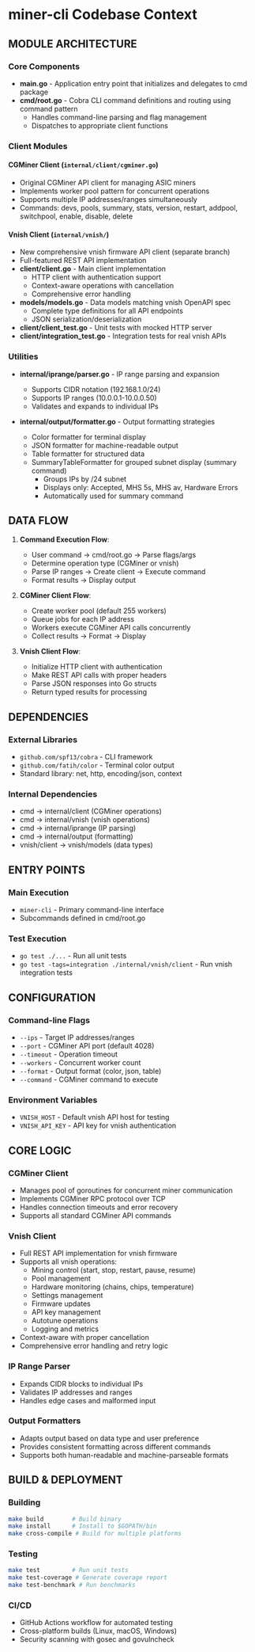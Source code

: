 # miner-cli Codebase Context

## MODULE ARCHITECTURE

### Core Components

- **main.go** - Application entry point that initializes and delegates to cmd package
- **cmd/root.go** - Cobra CLI command definitions and routing using command pattern
  - Handles command-line parsing and flag management
  - Dispatches to appropriate client functions

### Client Modules

#### CGMiner Client (`internal/client/cgminer.go`)
- Original CGMiner API client for managing ASIC miners
- Implements worker pool pattern for concurrent operations
- Supports multiple IP addresses/ranges simultaneously
- Commands: devs, pools, summary, stats, version, restart, addpool, switchpool, enable, disable, delete

#### Vnish Client (`internal/vnish/`)
- New comprehensive vnish firmware API client (separate branch)
- Full-featured REST API implementation
- **client/client.go** - Main client implementation
  - HTTP client with authentication support
  - Context-aware operations with cancellation
  - Comprehensive error handling
- **models/models.go** - Data models matching vnish OpenAPI spec
  - Complete type definitions for all API endpoints
  - JSON serialization/deserialization
- **client/client_test.go** - Unit tests with mocked HTTP server
- **client/integration_test.go** - Integration tests for real vnish APIs

### Utilities

- **internal/iprange/parser.go** - IP range parsing and expansion
  - Supports CIDR notation (192.168.1.0/24)
  - Supports IP ranges (10.0.0.1-10.0.0.50)
  - Validates and expands to individual IPs

- **internal/output/formatter.go** - Output formatting strategies
  - Color formatter for terminal display
  - JSON formatter for machine-readable output
  - Table formatter for structured data
  - SummaryTableFormatter for grouped subnet display (summary command)
    - Groups IPs by /24 subnet
    - Displays only: Accepted, MHS 5s, MHS av, Hardware Errors
    - Automatically used for summary command

## DATA FLOW

1. **Command Execution Flow**:
   - User command → cmd/root.go → Parse flags/args
   - Determine operation type (CGMiner or vnish)
   - Parse IP ranges → Create client → Execute command
   - Format results → Display output

2. **CGMiner Client Flow**:
   - Create worker pool (default 255 workers)
   - Queue jobs for each IP address
   - Workers execute CGMiner API calls concurrently
   - Collect results → Format → Display

3. **Vnish Client Flow**:
   - Initialize HTTP client with authentication
   - Make REST API calls with proper headers
   - Parse JSON responses into Go structs
   - Return typed results for processing

## DEPENDENCIES

### External Libraries
- `github.com/spf13/cobra` - CLI framework
- `github.com/fatih/color` - Terminal color output
- Standard library: net, http, encoding/json, context

### Internal Dependencies
- cmd → internal/client (CGMiner operations)
- cmd → internal/vnish (vnish operations)
- cmd → internal/iprange (IP parsing)
- cmd → internal/output (formatting)
- vnish/client → vnish/models (data types)

## ENTRY POINTS

### Main Execution
- `miner-cli` - Primary command-line interface
- Subcommands defined in cmd/root.go

### Test Execution
- `go test ./...` - Run all unit tests
- `go test -tags=integration ./internal/vnish/client` - Run vnish integration tests

## CONFIGURATION

### Command-line Flags
- `--ips` - Target IP addresses/ranges
- `--port` - CGMiner API port (default 4028)
- `--timeout` - Operation timeout
- `--workers` - Concurrent worker count
- `--format` - Output format (color, json, table)
- `--command` - CGMiner command to execute

### Environment Variables
- `VNISH_HOST` - Default vnish API host for testing
- `VNISH_API_KEY` - API key for vnish authentication

## CORE LOGIC

### CGMiner Client
- Manages pool of goroutines for concurrent miner communication
- Implements CGMiner RPC protocol over TCP
- Handles connection timeouts and error recovery
- Supports all standard CGMiner API commands

### Vnish Client
- Full REST API implementation for vnish firmware
- Supports all vnish operations:
  - Mining control (start, stop, restart, pause, resume)
  - Pool management
  - Hardware monitoring (chains, chips, temperature)
  - Settings management
  - Firmware updates
  - API key management
  - Autotune operations
  - Logging and metrics
- Context-aware with proper cancellation
- Comprehensive error handling and retry logic

### IP Range Parser
- Expands CIDR blocks to individual IPs
- Validates IP addresses and ranges
- Handles edge cases and malformed input

### Output Formatters
- Adapts output based on data type and user preference
- Provides consistent formatting across different commands
- Supports both human-readable and machine-parseable formats

## BUILD & DEPLOYMENT

### Building
```bash
make build        # Build binary
make install      # Install to $GOPATH/bin
make cross-compile # Build for multiple platforms
```

### Testing
```bash
make test         # Run unit tests
make test-coverage # Generate coverage report
make test-benchmark # Run benchmarks
```

### CI/CD
- GitHub Actions workflow for automated testing
- Cross-platform builds (Linux, macOS, Windows)
- Security scanning with gosec and govulncheck